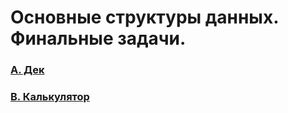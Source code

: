 # Основные структуры данных. Финальные задачи.

### [A. Дек](https://github.com/bitbybit/coding-practice/tree/main/yandex/data_types_final/deque/)

### [B. Калькулятор](https://github.com/bitbybit/coding-practice/tree/main/yandex/data_types_final/calculator/)
